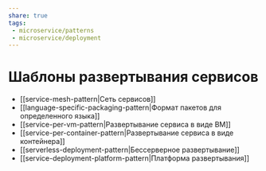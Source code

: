 ```yaml
---
share: true
tags:
 - microservice/patterns
 - microservice/deployment
---
```

# Шаблоны развертывания сервисов
- [[service-mesh-pattern|Сеть сервисов]]
- [[language-specific-packaging-pattern|Формат пакетов для определенного языка]]
- [[service-per-vm-pattern|Развертывание сервиса в виде ВМ]]
- [[service-per-container-pattern|Развертывание сервиса в виде контейнера]]
- [[serverless-deployment-pattern|Бессерверное развертывание]]
- [[service-deployment-platform-pattern|Платформа развертывания]]